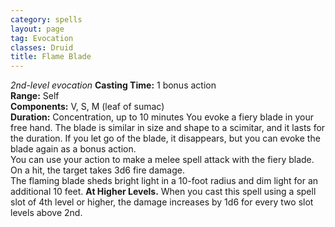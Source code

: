 ```yaml
---
category: spells
layout: page
tag: Evocation
classes: Druid
title: Flame Blade 
---
```

_2nd-level evocation_ 
**Casting Time:** 1 bonus action    
**Range:** Self    
**Components:** V, S, M (leaf of sumac)    
**Duration:** Concentration, up to 10 minutes 
You evoke a fiery blade in your free hand. The blade is similar in size and shape to a scimitar, and it lasts for the duration. If you let go of the blade, it disappears, but you can evoke the blade again as a bonus action.    
You can use your action to make a melee spell attack with the fiery blade. On a hit, the target takes 3d6 fire damage.    
The flaming blade sheds bright light in a 10-foot radius and dim light for an additional 10 feet. 
**At Higher Levels.** When you cast this spell using a spell slot of 4th level or higher, the damage increases by 1d6 for every two slot levels above 2nd. 